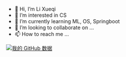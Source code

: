 - 👋 Hi, I’m Li Xueqi
- 👀 I’m interested in CS
- 🌱 I’m currently learning ML, OS, Springboot
- 💞️ I’m looking to collaborate on ...
- 📫 How to reach me ...

[![我的 GitHub 数据](https://github-readme-stats.vercel.app/api?username=xueqili02)]()

<!---
xueqili02/xueqili02 is a ✨ special ✨ repository because its `README.md` (this file) appears on your GitHub profile.
You can click the Preview link to take a look at your changes.
--->
